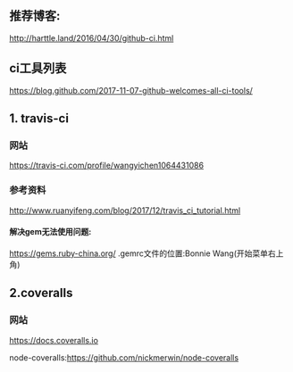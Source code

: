 ## 推荐博客:

<http://harttle.land/2016/04/30/github-ci.html>


## ci工具列表 
<https://blog.github.com/2017-11-07-github-welcomes-all-ci-tools/>

## 1. travis-ci
### 网站
<https://travis-ci.com/profile/wangyichen1064431086>

### 参考资料
<http://www.ruanyifeng.com/blog/2017/12/travis_ci_tutorial.html>

#### 解决gem无法使用问题:
<https://gems.ruby-china.org/>
.gemrc文件的位置:Bonnie Wang(开始菜单右上角)

## 2.coveralls
### 网站
<https://docs.coveralls.io>

node-coveralls:<https://github.com/nickmerwin/node-coveralls>